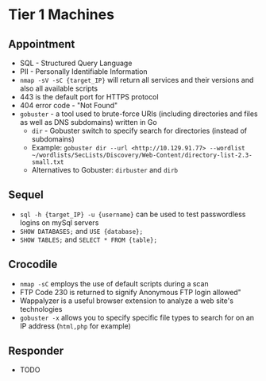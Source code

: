 # Tier 1 Machines

## Appointment

- SQL - Structured Query Language
- PII - Personally Identifiable Information
- `nmap -sV -sC {target_IP}` will return all services and their versions and also all available scripts
- 443 is the default port for HTTPS protocol
- 404 error code - "Not Found"
- `gobuster` - a tool used to brute-force URIs (including directories and files as well as DNS subdomains) written in Go
    - `dir` - Gobuster switch to specify search for directories (instead of subdomains)
    - Example: `gobuster dir --url <http://10.129.91.77> --wordlist ~/wordlists/SecLists/Discovery/Web-Content/directory-list-2.3-small.txt`
    - Alternatives to Gobuster: `dirbuster` and `dirb`

## Sequel

- `sql -h {target_IP} -u {username}` can be used to test passwordless logins on mySql servers
- `SHOW DATABASES;` and `USE {database};`
- `SHOW TABLES;` and `SELECT * FROM {table};`

## Crocodile

- `nmap -sC` employs the use of default scripts during a scan
- FTP Code 230 is returned to signify Anonymous FTP login allowed"
- Wappalyzer is a useful browser extension to analyze a web site's technologies
- `gobuster -x` allows you to specify specific file types to search for on an IP address (`html,php` for example)

## Responder

- TODO
